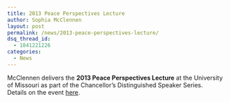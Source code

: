 ```yaml
---
title: 2013 Peace Perspectives Lecture
author: Sophia McClennen
layout: post
permalink: /news/2013-peace-perspectives-lecture/
dsq_thread_id:
  - 1841221226
categories:
  - News
---
```

McClennen delivers the **2013 Peace Perspectives Lecture** at the University of Missouri as part of the Chancellor&#8217;s Distinguished Speaker Series.  Details on the event [here][1].

 [1]: https://distinguishedvisitors.missouri.edu/2013/sophia-mcclennen/